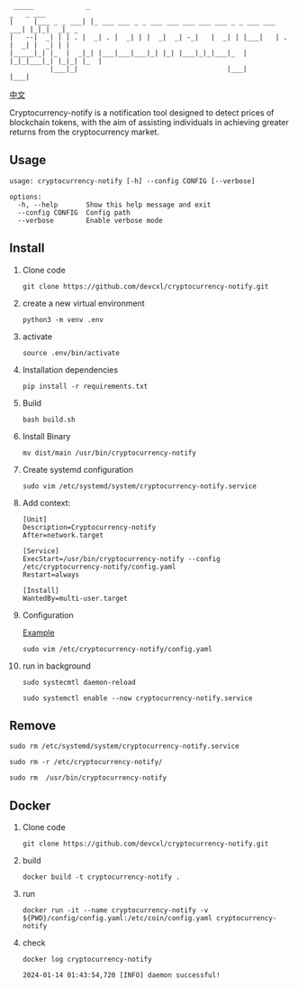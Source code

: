 ```                                                                            
 _____             _                                                   _   _ ___       
|     |___ _ _ ___| |_ ___ ___ _ _ ___ ___ ___ ___ ___ _ _ ___ ___ ___| |_|_|  _|_ _   
|   --|  _| | | . |  _| . |  _| | |  _|  _| -_|   |  _| | |___|   | . |  _| |  _| | |  
|_____|_| |_  |  _|_| |___|___|___|_| |_| |___|_|_|___|_  |   |_|_|___|_| |_|_| |_  |  
          |___|_|                                     |___|                     |___|  
```

[中文](/README_zh.md)

Cryptocurrency-notify is a notification tool designed to detect prices of blockchain tokens, with the aim of assisting individuals in achieving greater returns from the cryptocurrency market.

## Usage

```
usage: cryptocurrency-notify [-h] --config CONFIG [--verbose]

options:
  -h, --help       Show this help message and exit
  --config CONFIG  Config path
  --verbose        Enable verbose mode
```

## Install

1. Clone code

    `git clone https://github.com/devcxl/cryptocurrency-notify.git`

2. create a new virtual environment

    `python3 -m venv .env`

3. activate

    `source .env/bin/activate`

4. Installation dependencies 

    `pip install -r requirements.txt`

5. Build

    `bash build.sh`

6. Install Binary 

    `mv dist/main /usr/bin/cryptocurrency-notify`

7. Create systemd configuration

    `sudo vim /etc/systemd/system/cryptocurrency-notify.service`

8. Add context:

    ```
    [Unit]
    Description=Cryptocurrency-notify
    After=network.target

    [Service]
    ExecStart=/usr/bin/cryptocurrency-notify --config /etc/cryptocurrency-notify/config.yaml
    Restart=always

    [Install]
    WantedBy=multi-user.target
    ```
9. Configuration

    [Example](/example.yaml)

    `sudo vim /etc/cryptocurrency-notify/config.yaml`

10. run in background

    `sudo systecmtl daemon-reload`

    `sudo systemctl enable --now cryptocurrency-notify.service`

## Remove

`sudo rm /etc/systemd/system/cryptocurrency-notify.service`

`sudo rm -r /etc/cryptocurrency-notify/`

`sudo rm  /usr/bin/cryptocurrency-notify`

## Docker

1. Clone code

   `git clone https://github.com/devcxl/cryptocurrency-notify.git`

2. build

   `docker build -t cryptocurrency-notify .`

3. run 

   `docker run -it --name cryptocurrency-notify -v ${PWD}/config/config.yaml:/etc/coin/config.yaml cryptocurrency-notify`

4. check 

   `docker log cryptocurrency-notify`

   ```
   2024-01-14 01:43:54,720 [INFO] daemon successful!
   ```